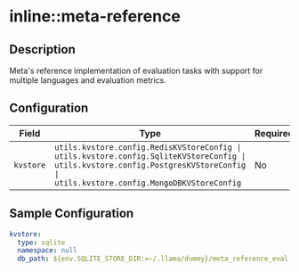# inline::meta-reference

## Description

Meta's reference implementation of evaluation tasks with support for multiple languages and evaluation metrics.

## Configuration

| Field | Type | Required | Default | Description |
|-------|------|----------|---------|-------------|
| `kvstore` | `utils.kvstore.config.RedisKVStoreConfig \| utils.kvstore.config.SqliteKVStoreConfig \| utils.kvstore.config.PostgresKVStoreConfig \| utils.kvstore.config.MongoDBKVStoreConfig` | No | sqlite |  |

## Sample Configuration

```yaml
kvstore:
  type: sqlite
  namespace: null
  db_path: ${env.SQLITE_STORE_DIR:=~/.llama/dummy}/meta_reference_eval.db

```

